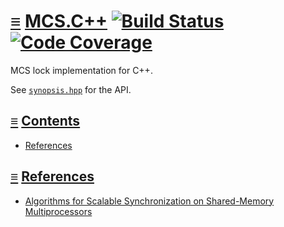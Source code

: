 # [≡](#contents) [MCS.C++](#) [![Build Status](https://travis-ci.org/per-framework/mcs.cpp.svg?branch=v1)](https://travis-ci.org/per-framework/mcs.cpp) [![Code Coverage](https://img.shields.io/codecov/c/github/per-framework/mcs.cpp/v1.svg)](https://codecov.io/gh/per-framework/mcs.cpp/branch/v1)

MCS lock implementation for C++.

See [`synopsis.hpp`](provides/include/mcs_v1/synopsis.hpp) for the API.

## <a id="contents"></a> [≡](#contents) [Contents](#contents)

- [References](#references)

## <a id="references"></a> [≡](#contents) [References](#references)

- [Algorithms for Scalable Synchronization on Shared-Memory Multiprocessors](http://web.mit.edu/6.173/www/currentsemester/readings/R06-scalable-synchronization-1991.pdf)
